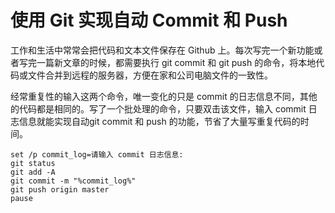 # 使用 Git 实现自动 Commit 和 Push

工作和生活中常常会把代码和文本文件保存在 Github 上。每次写完一个新功能或者写完一篇新文章的时候，都需要执行 git commit 和 git push 的命令，将本地代码或文件合并到远程的服务器，方便在家和公司电脑文件的一致性。

经常重复性的输入这两个命令，唯一变化的只是 commit 的日志信息不同，其他的代码都是相同的。写了一个批处理的命令，只要双击该文件，输入 commit 日志信息就能实现自动git commit 和 push 的功能，节省了大量写重复代码的时间。

``` git
set /p commit_log=请输入 commit 日志信息:
git status
git add -A
git commit -m "%commit_log%"
git push origin master
pause
```

